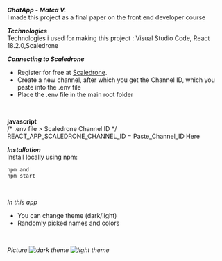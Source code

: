 <b> <i> ChatApp - Matea V. </i> </b> <br>
I made this project as a final paper on the front end developer course

<b> <i>Technologies </i></b> <br>
Technologies i used for making this project : Visual Studio Code, 
 React 18.2.0,Scaledrone

<b> <i> Connecting to Scaledrone </i></b>

- Register for free at [Scaledrone](https://www.scaledrone.com).
- Create a new channel, after which you get the Channel ID, which you paste into the .env file
- Place the .env file in the main root folder
<br>

<b>javascript </b>
<br>
/* .env file > Scaledrone Channel ID */
REACT_APP_SCALEDRONE_CHANNEL_ID = Paste_Channel_ID Here 
<br>

<b><i> Installation </i></b>
<br>
Install locally using npm:
```
npm and
npm start
```
<br>

<i>In this app </i>
<ul>
 <li> You can change theme (dark/light) </li>
 <li> Randomly picked names and colors </li>
 </ul>
 <br>
 
 <i> Picture <i/>
![dark theme](https://github.com/MateaVulin/ChatApp/assets/107482024/affea320-f3da-451e-acbd-cedc756b6ed9)
![light theme](https://github.com/MateaVulin/ChatApp/assets/107482024/dce33739-63dc-4789-91a1-5d2fbbc63b89)


